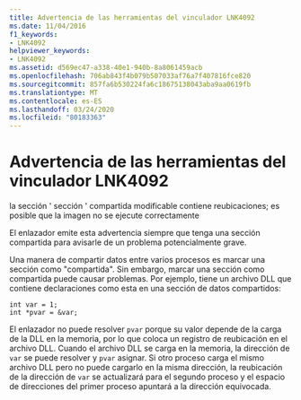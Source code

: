 ```yaml
---
title: Advertencia de las herramientas del vinculador LNK4092
ms.date: 11/04/2016
f1_keywords:
- LNK4092
helpviewer_keywords:
- LNK4092
ms.assetid: d569ec47-a338-40e1-940b-8a8061459acb
ms.openlocfilehash: 706ab843f4b079b507033af76a7f407816fce820
ms.sourcegitcommit: 857fa6b530224fa6c18675138043aba9aa0619fb
ms.translationtype: MT
ms.contentlocale: es-ES
ms.lasthandoff: 03/24/2020
ms.locfileid: "80183363"
---
```

# <a name="linker-tools-warning-lnk4092"></a>Advertencia de las herramientas del vinculador LNK4092

la sección ' sección ' compartida modificable contiene reubicaciones; es posible que la imagen no se ejecute correctamente

El enlazador emite esta advertencia siempre que tenga una sección compartida para avisarle de un problema potencialmente grave.

Una manera de compartir datos entre varios procesos es marcar una sección como "compartida". Sin embargo, marcar una sección como compartida puede causar problemas. Por ejemplo, tiene un archivo DLL que contiene declaraciones como esta en una sección de datos compartidos:

```
int var = 1;
int *pvar = &var;
```

El enlazador no puede resolver `pvar` porque su valor depende de la carga de la DLL en la memoria, por lo que coloca un registro de reubicación en el archivo DLL. Cuando el archivo DLL se carga en la memoria, la dirección de `var` se puede resolver y `pvar` asignar. Si otro proceso carga el mismo archivo DLL pero no puede cargarlo en la misma dirección, la reubicación de la dirección de `var` se actualizará para el segundo proceso y el espacio de direcciones del primer proceso apuntará a la dirección equivocada.
